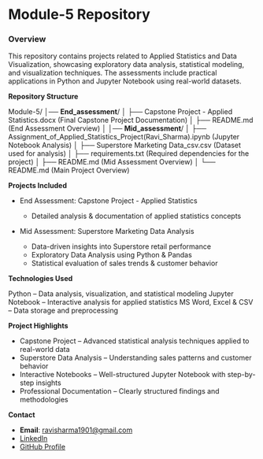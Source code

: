 # Module-5 Repository

### Overview    
This repository contains projects related to Applied Statistics and Data Visualization, showcasing exploratory data analysis, statistical modeling, and visualization techniques. The assessments include practical applications in Python and Jupyter Notebook using real-world datasets.

__Repository Structure__

Module-5/
│── __End_assessment__/
│   ├── Capstone Project - Applied Statistics.docx (Final Capstone Project Documentation)
│   ├── README.md (End Assessment Overview)
│
│── __Mid_assessment__/
│   ├── Assignment_of_Applied_Statistics_Project(Ravi_Sharma).ipynb (Jupyter Notebook Analysis)
│   ├── Superstore Marketing Data_csv.csv (Dataset used for analysis)
│   ├── requirements.txt (Required dependencies for the project)
│   ├── README.md (Mid Assessment Overview)
│
└── README.md (Main Project Overview)

__Projects Included__

- End Assessment: Capstone Project - Applied Statistics
   - Detailed analysis & documentation of applied statistics concepts

- Mid Assessment: Superstore Marketing Data Analysis
  - Data-driven insights into Superstore retail performance
  - Exploratory Data Analysis using Python & Pandas
  - Statistical evaluation of sales trends & customer behavior

__Technologies Used__

Python – Data analysis, visualization, and statistical modeling
Jupyter Notebook – Interactive analysis for applied statistics
MS Word, Excel & CSV – Data storage and preprocessing

__Project Highlights__
- Capstone Project – Advanced statistical analysis techniques applied to real-world data
- Superstore Data Analysis – Understanding sales patterns and customer behavior
- Interactive Notebooks – Well-structured Jupyter Notebook with step-by-step insights
- Professional Documentation – Clearly structured findings and methodologies

__Contact__
* **Email**: [ravisharma1901@gmail.com](mailto:ravisharma1901@gmail.com)
* [LinkedIn](https://www.linkedin.com/in/ravi-sharma-ab8ba17a/)  
* [GitHub Profile](https://github.com/RaviSharma1901)
